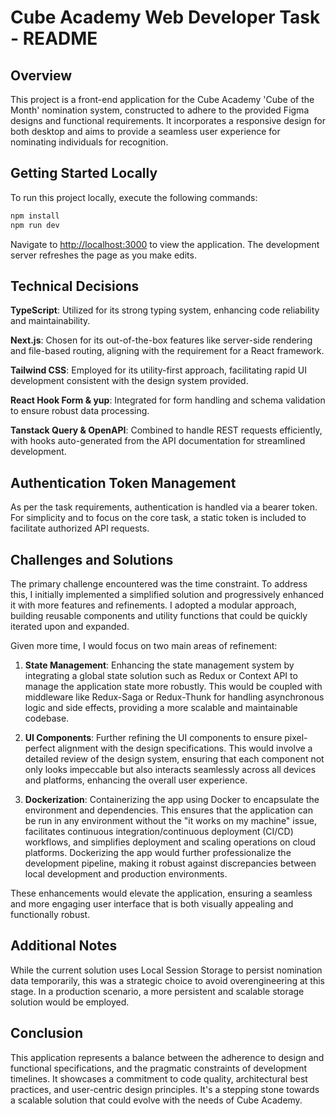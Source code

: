 # Cube Academy Web Developer Task - README

## Overview

This project is a front-end application for the Cube Academy 'Cube of the Month' nomination system, constructed to adhere to the provided Figma designs and functional requirements. It incorporates a responsive design for both desktop and aims to provide a seamless user experience for nominating individuals for recognition.

## Getting Started Locally

To run this project locally, execute the following commands:

```bash
npm install
npm run dev
```

Navigate to [http://localhost:3000](http://localhost:3000) to view the application. The development server refreshes the page as you make edits.

## Technical Decisions

**TypeScript**: Utilized for its strong typing system, enhancing code reliability and maintainability.

**Next.js**: Chosen for its out-of-the-box features like server-side rendering and file-based routing, aligning with the requirement for a React framework.

**Tailwind CSS**: Employed for its utility-first approach, facilitating rapid UI development consistent with the design system provided.

**React Hook Form & yup**: Integrated for form handling and schema validation to ensure robust data processing.

**Tanstack Query & OpenAPI**: Combined to handle REST requests efficiently, with hooks auto-generated from the API documentation for streamlined development.

## Authentication Token Management

As per the task requirements, authentication is handled via a bearer token. For simplicity and to focus on the core task, a static token is included to facilitate authorized API requests.

## Challenges and Solutions

The primary challenge encountered was the time constraint. To address this, I initially implemented a simplified solution and progressively enhanced it with more features and refinements. I adopted a modular approach, building reusable components and utility functions that could be quickly iterated upon and expanded.

Given more time, I would focus on two main areas of refinement:

1. **State Management**: Enhancing the state management system by integrating a global state solution such as Redux or Context API to manage the application state more robustly. This would be coupled with middleware like Redux-Saga or Redux-Thunk for handling asynchronous logic and side effects, providing a more scalable and maintainable codebase.

2. **UI Components**: Further refining the UI components to ensure pixel-perfect alignment with the design specifications. This would involve a detailed review of the design system, ensuring that each component not only looks impeccable but also interacts seamlessly across all devices and platforms, enhancing the overall user experience.

3. **Dockerization**: Containerizing the app using Docker to encapsulate the environment and dependencies. This ensures that the application can be run in any environment without the "it works on my machine" issue, facilitates continuous integration/continuous deployment (CI/CD) workflows, and simplifies deployment and scaling operations on cloud platforms. Dockerizing the app would further professionalize the development pipeline, making it robust against discrepancies between local development and production environments.

These enhancements would elevate the application, ensuring a seamless and more engaging user interface that is both visually appealing and functionally robust.

## Additional Notes

While the current solution uses Local Session Storage to persist nomination data temporarily, this was a strategic choice to avoid overengineering at this stage. In a production scenario, a more persistent and scalable storage solution would be employed.

## Conclusion

This application represents a balance between the adherence to design and functional specifications, and the pragmatic constraints of development timelines. It showcases a commitment to code quality, architectural best practices, and user-centric design principles. It's a stepping stone towards a scalable solution that could evolve with the needs of Cube Academy.
